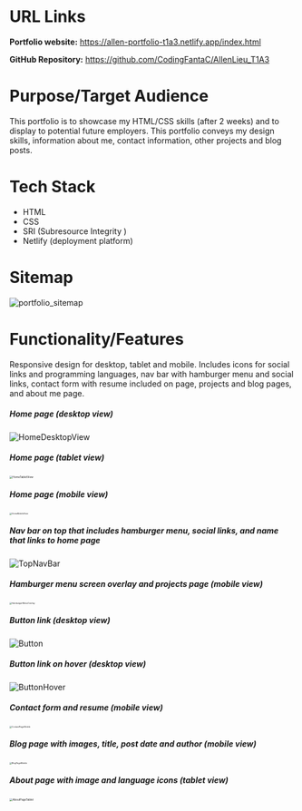 # URL Links

**Portfolio website:** https://allen-portfolio-t1a3.netlify.app/index.html

**GitHub Repository:** https://github.com/CodingFantaC/AllenLieu_T1A3



# Purpose/Target Audience

This portfolio is to showcase my HTML/CSS skills (after 2 weeks) and to display to potential future employers. This portfolio conveys my design skills, information about me, contact information, other projects and blog posts.



# Tech Stack

- HTML
- CSS
- SRI (Subresource Integrity )
- Netlify (deployment platform)



# Sitemap

![portfolio_sitemap](./src/img/portfolio_sitemap.png)



# Functionality/Features

Responsive design for desktop, tablet and mobile. Includes icons for social links and programming languages, nav bar with hamburger menu and social links, contact form with resume included on page, projects and blog pages, and about me page.



##### Home page (desktop view)

![HomeDesktopView](./src/img/HomeDesktopView.png)





##### Home page (tablet view)

<img src="./src/img/HomeTabletView.png" alt="HomeTabletView" style="zoom: 33%;" />





##### Home page (mobile view)

<img src="./src/img/HomeMobileView.png" alt="HomeMobileView" style="zoom: 25%;" />





##### Nav bar on top that includes hamburger menu, social links, and name that links to home page

![TopNavBar](./src/img/TopNavBar.png)





##### Hamburger menu screen overlay and projects page (mobile view)

<img src="./src/img/HamburgerMenuOverlay.png" alt="HamburgerMenuOverlay" style="zoom:25%;" />





##### Button link (desktop view)

![Button](./src/img/Button.png)





##### Button link on hover (desktop view)

![ButtonHover](./src/img/ButtonHover.png)





##### Contact form and resume (mobile view)

<img src="./src/img/ContactPageMobile.png" alt="ContactPageMobile" style="zoom:25%;" />





##### Blog page with images, title, post date and author (mobile view)

<img src="./src/img/BlogPageMobile.png" alt="BlogPageMobile" style="zoom:25%;" />





##### About page with image and language icons (tablet view)

<img src="./src/img/AboutPageTablet.png" alt="AboutPageTablet" style="zoom:33%;" />